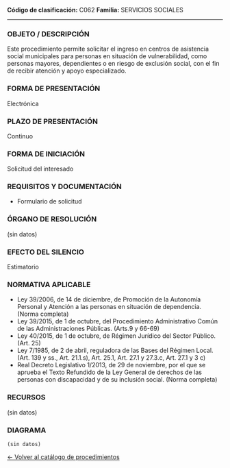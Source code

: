
**Código de clasificación:** C062
**Familia:** SERVICIOS SOCIALES

---

### OBJETO / DESCRIPCIÓN

Este procedimiento permite solicitar el ingreso en centros de asistencia social municipales para personas en situación de vulnerabilidad, como personas mayores, dependientes o en riesgo de exclusión social, con el fin de recibir atención y apoyo especializado.

### FORMA DE PRESENTACIÓN

Electrónica

### PLAZO DE PRESENTACIÓN

Continuo

### FORMA DE INICIACIÓN

Solicitud del interesado

### REQUISITOS Y DOCUMENTACIÓN

- Formulario de solicitud

### ÓRGANO DE RESOLUCIÓN

(sin datos)

### EFECTO DEL SILENCIO

Estimatorio

### NORMATIVA APLICABLE

- Ley 39/2006, de 14 de diciembre, de Promoción de la Autonomía Personal y Atención a las personas en situación de dependencia. (Norma completa)
- Ley 39/2015, de 1 de octubre, del Procedimiento Administrativo Común de las Administraciones Públicas. (Arts.9 y 66-69)
- Ley 40/2015, de 1 de octubre, de Régimen Jurídico del Sector Público. (Art. 25)
- Ley 7/1985, de 2 de abril, reguladora de las Bases del Régimen Local. (Art. 139 y ss., Art. 21.1.s), Art. 25.1, Art. 27.1 y 27.3.c, Art. 27.1 y 3 c)
- Real Decreto Legislativo 1/2013, de 29 de noviembre, por el que se aprueba el Texto Refundido de la Ley General de derechos de las personas con discapacidad y de su inclusión social. (Norma completa)

### RECURSOS

(sin datos)

### DIAGRAMA

```mermaid
(sin datos)
```

[← Volver al catálogo de procedimientos](../buscador.md)